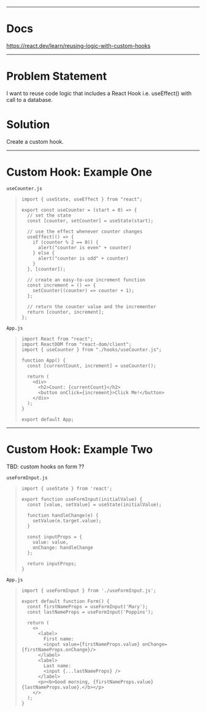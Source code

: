 
-------------------------------------------------------

# Docs

https://react.dev/learn/reusing-logic-with-custom-hooks

-------------------------------------------------------

# Problem Statement

I want to reuse code logic that includes a React Hook i.e. useEffect() with call to a database.

# Solution

Create a custom hook.

-------------------------------------------------------

# Custom Hook: Example One

`useCounter.js`

>     import { useState, useEffect } from "react";
>     
>     export const useCounter = (start = 0) => {
>       // set the state
>       const [counter, setCounter] = useState(start);
>     
>       // use the effect whenever counter changes
>       useEffect(() => {
>         if (counter % 2 == 0)) {
>           alert("counter is even" + counter)
>         } else {
>           alert("counter is odd" + counter)
>         }
>       }, [counter]);
>     
>       // create an easy-to-use increment function
>       const increment = () => {
>         setCounter((counter) => counter + 1);
>       };
>     
>       // return the counter value and the incrementer
>       return [counter, increment];
>     };

`App.js`

>     import React from "react";
>     import ReactDOM from "react-dom/client";
>     import { useCounter } from "./hooks/useCounter.js";
>     
>     function App() {
>       const [currentCount, increment] = useCounter();
>     
>       return (
>         <div>
>           <h2>Count: {currentCount}</h2>
>           <button onClick={increment}>Click Me!</button>
>         </div>
>       );
>     }
>     
>     export default App;

-------------------------------------------------------

# Custom Hook: Example Two

TBD: custom hooks on form ??

`useFormInput.js`

>     import { useState } from 'react';
>     
>     export function useFormInput(initialValue) {
>       const [value, setValue] = useState(initialValue);
>     
>       function handleChange(e) {
>         setValue(e.target.value);
>       }
>     
>       const inputProps = {
>         value: value,
>         onChange: handleChange
>       };
>     
>       return inputProps;
>     }

`App.js`

>     import { useFormInput } from './useFormInput.js';
>     
>     export default function Form() {
>       const firstNameProps = useFormInput('Mary');
>       const lastNameProps = useFormInput('Poppins');
>     
>       return (
>         <>
>           <label>
>             First name:
>             <input value={firstNameProps.value} onChange={firstNameProps.onChange}/>
>           </label>
>           <label>
>             Last name:
>             <input {...lastNameProps} />
>           </label>
>           <p><b>Good morning, {firstNameProps.value} {lastNameProps.value}.</b></p>
>         </>
>       );
>     }
